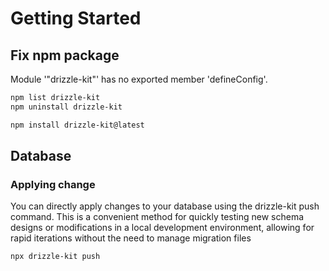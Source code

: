 # Getting Started

## Fix npm package

Module '"drizzle-kit"' has no exported member 'defineConfig'.

```sh
npm list drizzle-kit
npm uninstall drizzle-kit

npm install drizzle-kit@latest

```

## Database

### Applying change

You can directly apply changes to your database using the drizzle-kit push command. This is a convenient method for quickly testing new schema designs or modifications in a local development environment, allowing for rapid iterations without the need to manage migration files

```sh
npx drizzle-kit push
```
